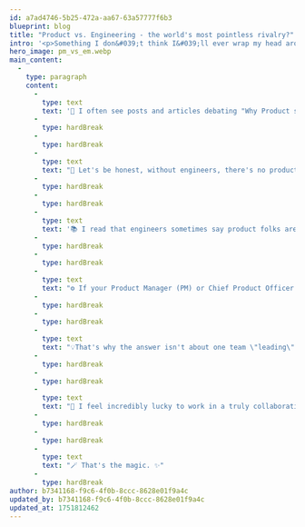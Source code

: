 ```yaml
---
id: a7ad4746-5b25-472a-aa67-63a57777f6b3
blueprint: blog
title: "Product vs. Engineering - the world's most pointless rivalry?"
intro: '<p>Something I don&#039;t think I&#039;ll ever wrap my head around is the so-called &quot;Product vs. Engineering&quot; rivalry. 🤺</p>'
hero_image: pm_vs_em.webp
main_content:
  -
    type: paragraph
    content:
      -
        type: text
        text: '👀 I often see posts and articles debating "Why Product should lead Engineering" or "Why technical people should lead projects." And every time, I find myself thinking, nope, it''s a collaborative effort!'
      -
        type: hardBreak
      -
        type: hardBreak
      -
        type: text
        text: "😬 Let's be honest, without engineers, there's no product. But without product people, engineers will likely build something technically brilliant... that nobody actually needs (or wants)."
      -
        type: hardBreak
      -
        type: hardBreak
      -
        type: text
        text: '📚 I read that engineers sometimes say product folks are "too pushy" and that product people sometimes say that engineers are "too slow" or "over-engineer" things. Both viewpoints are born from the same place; both sides care deeply about building a great product.'
      -
        type: hardBreak
      -
        type: hardBreak
      -
        type: text
        text: "⚙️ If your Product Manager (PM) or Chief Product Officer (CPO) isn't pushing for timelines and updates, it's easy for delivery to stall (just like most side projects that get 90% done and never shipped, ask me how I know 🫣). On the flip side, if Product runs the show unchecked, things may ship fast, but at the cost of long-term maintainability and scalability."
      -
        type: hardBreak
      -
        type: hardBreak
      -
        type: text
        text: "💡That's why the answer isn't about one team \"leading\" the other, it's about collaboration, patience, and mutual understanding. There's no room for silos in product development. You win, or lose, as a team. 🏆"
      -
        type: hardBreak
      -
        type: hardBreak
      -
        type: text
        text: "👥 I feel incredibly lucky to work in a truly collaborative environment. Our CPO pushes for delivery but also gets that stuff happens. Our CTO and Head of Engineering are focused on building things the right way so we can scale sustainably. And best of all, we've got engineers who understand product, and product managers who understand engineering."
      -
        type: hardBreak
      -
        type: hardBreak
      -
        type: text
        text: "🪄 That's the magic. ✨"
      -
        type: hardBreak
author: b7341168-f9c6-4f0b-8ccc-8628e01f9a4c
updated_by: b7341168-f9c6-4f0b-8ccc-8628e01f9a4c
updated_at: 1751812462
---
```

